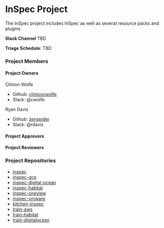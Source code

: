 # InSpec Project

The InSpec project includes InSpec as well as several resource packs and plugins.

**Slack Channel** TBD

**Triage Schedule**: TBD

### Project Members

#### Project Owners

Clinton Wolfe
  - Github: [clintoncwolfe](https://github.com/clintoncwolfe)
  - Slack: @cwolfe

Ryan Davis
  - Github: [zenspider](https://github.com/zenspider)
  - Slack: @rdavis

#### Project Approvers

#### Project Reviewers

### Project Repositories

- [inspec](https://github.com/inspec/inspec)
- [inspec-gcp](https://github.com/inspec/inspec-gcp)
- [inspec-digital-ocean](https://github.com/inspec/inspec-digital-ocean)
- [inspec-habitat](https://github.com/inspec/inspec-habitat)
- [inspec-oneview](https://github.com/inspec/inspec-habitat)
- [inspec-vmware](https://github.com/inspec/inspec-vmware)
- [kitchen-inspec](https://github.com/inspec/kitchen-inspec)
- [train-aws](https://github.com/inspec/train-aws)
- [train-habitat](https://github.com/inspec/train-habitat)
- [train-digitalocean](https://github.com/inspec/train-digitalocean)
